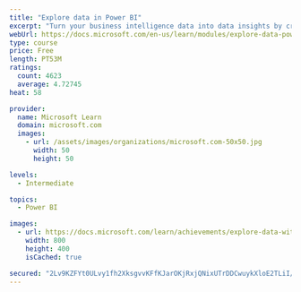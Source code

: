 ```yaml
---
title: "Explore data in Power BI"
excerpt: "Turn your business intelligence data into data insights by creating and configuring Power BI dashboards."
webUrl: https://docs.microsoft.com/en-us/learn/modules/explore-data-power-bi/
type: course
price: Free
length: PT53M
ratings:
  count: 4623
  average: 4.72745
heat: 58

provider:
  name: Microsoft Learn
  domain: microsoft.com
  images:
    - url: /assets/images/organizations/microsoft.com-50x50.jpg
      width: 50
      height: 50

levels:
  - Intermediate

topics:
  - Power BI

images:
  - url: https://docs.microsoft.com/learn/achievements/explore-data-with-power-bi-desktop-social.png
    width: 800
    height: 400
    isCached: true

secured: "2Lv9KZFYt0ULvy1fh2XksgvvKFfKJarOKjRxjQNixUTrDDCwuykXloE2TLiI/oIlgNgJdR4T/TdRPw6NROleipKWYhV5wJqruFfuQ4duJdmnkuqTkVxAbXZTilM9FTugXayrhtNXisPSV6j/WW8hLGw2u43evTbpFuJxTYMsxapEJ75712TCnUg9bvLB5Su+GlGReONXIN3lr0szXLcXAZ7Ye7EMvgh3fs/vmiU2TLZIsYIt+B203fpWxumzATYDHpDcxsz001TooDTvbhHof9q6i7wcsGhBLK535Hm75heuGMGrzYWLb5DuKfRPlOZPn+XblVOEVQL2L56SR+erL0C5w40fJ15G8b+yr9aW7kw+As0ecuslUc9LF8N6hulZdkCcJMlTlmbLSwo0pxHdo8hbs9hNGf5WW/9IEMEOWck=;3n1z1rRennFjpd+hWplKmw=="
---
```


